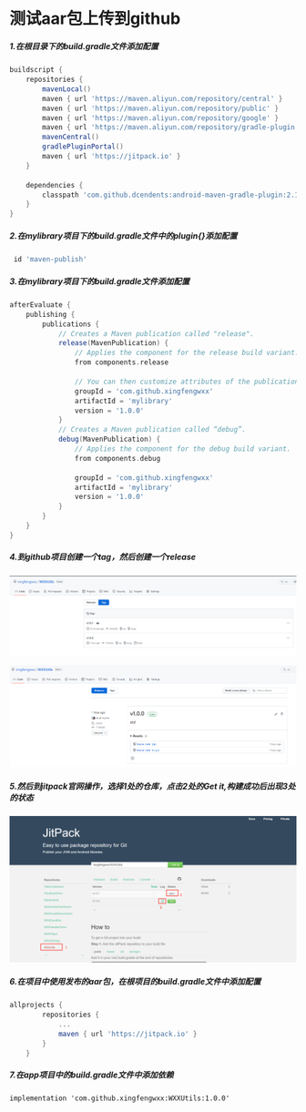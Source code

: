 # 测试aar包上传到github

##### 1.在根目录下的build.gradle文件添加配置

```groovy
buildscript {
    repositories {
        mavenLocal()
        maven { url 'https://maven.aliyun.com/repository/central' }
        maven { url 'https://maven.aliyun.com/repository/public' }
        maven { url 'https://maven.aliyun.com/repository/google' }
        maven { url 'https://maven.aliyun.com/repository/gradle-plugin' }
        mavenCentral()
        gradlePluginPortal()
        maven { url 'https://jitpack.io' }
    }

    dependencies {
        classpath 'com.github.dcendents:android-maven-gradle-plugin:2.1'
    }
}
```

##### 2.在mylibrary项目下的build.gradle文件中的plugin{}添加配置

```groovy
 id 'maven-publish'
```

##### 3.在mylibrary项目下的build.gradle文件添加配置

```groovy
afterEvaluate {
    publishing {
        publications {
            // Creates a Maven publication called "release".
            release(MavenPublication) {
                // Applies the component for the release build variant.
                from components.release

                // You can then customize attributes of the publication as shown below.
                groupId = 'com.github.xingfengwxx'
                artifactId = 'mylibrary'
                version = '1.0.0'
            }
            // Creates a Maven publication called “debug”.
            debug(MavenPublication) {
                // Applies the component for the debug build variant.
                from components.debug

                groupId = 'com.github.xingfengwxx'
                artifactId = 'mylibrary'
                version = '1.0.0'
            }
        }
    }
}
```

##### 4.到github项目创建一个tag，然后创建一个release

![image-20220914152637785](README.assets/image-20220914152637785.png)

![image-20220914152902528](README.assets/image-20220914152902528.png)

##### 5.然后到jitpack官网操作，选择1处的仓库，点击2处的Get it,构建成功后出现3处的状态

![image-20220914153235420](README.assets/image-20220914153235420.png)

##### 6.在项目中使用发布的aar包，在根项目的build.gradle文件中添加配置

```groovy
allprojects {
		repositories {
			...
			maven { url 'https://jitpack.io' }
		}
	}
```

##### 7.在app项目中的build.gradle文件中添加依赖

```
implementation 'com.github.xingfengwxx:WXXUtils:1.0.0'
```

